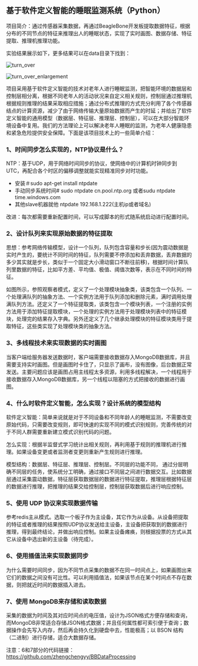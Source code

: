 ## **基于软件定义智能的睡眠监测系统（Python）**

项目简介：通过传感器采集数据，再通过BeagleBone开发板提取数据特征，根据分布的不同节点的特征来推理出人的睡眠状态，实现了实时画图、数据存储、特征提取、推理机推理功能。

实验结果展示如下，更多结果可以在data目录下找到：

![turn_over](D:\Offer\BBDetection\data\turn_over.png)

![turn_over_enlargement](D:\Offer\BBDetection\data\turn_over_enlargement.png)

项目采用基于软件定义智能的技术对老年人进行睡眠监测，把智能环境的数据层和控制层相分离，根据不同老年人的活动状况来自定义相关规则，控制层通过推理机根据规则推理的结果采取相应措施；通过分布式推理的方式充分利用了各个传感器结点的计算资源，减少了由于网络传输大量原始数据而产生的时延；并给出了软件定义智能的通用模型（数据层、特征层、推理层、控制层），可以在大部分智能环境设备中复用。我们的方法理论上可以解决老年人睡眠的监测，为老年人健康隐患和紧急危险提供安全保障。下面是该项目技术上的一些简单介绍：

### 1、时间同步怎么实现的，NTP协议是什么？

NTP：基于UDP，用于网络时间同步的协议，使网络中的计算机时钟同步到UTC，再配合各个时区的偏移调整就能实现精准同步对时功能。

- 安装＃sudo apt-get install ntpdate
- 手动同步系统时间# sudo ntpdate cn.pool.ntp.org  或者sudu ntpdate time.windows.com
- 其他slave机器就他 ntpdate 192.168.1.222(主机ip或者域名)

改进：每次都需要重新配置时间，可以写成脚本的形式随系统启动进行配置时间。

### 2、设计队列来实现原始数据的特征提取

思想：参考网络传输模型，设计一个队列，队列包含容量和步长(因为震动数据是实时产生的，要统计不同时间的特征，队列需要不停添加和丢弃数据，丢弃数据的多少其实就是步长，类似于一个固定大小滑动窗口不断往前移)，根据时间计算队列里数据的特征，比如平方差、平均值、极值、阈值次数等，表示在不同时间的特征。

如图所示，参照观察者模式，定义了一个处理模块抽象类，该类包含一个队列、一个处理满队列的抽象方法、一个实例方法用于队列添加和删除元素，满时调用处理满队列方法。还定义了一个特征提取类，该类包含一个模块列表，一个注册的实例方法用于添加特征提取模块，一个处理的实例方法用于处理模块列表中的特征模块，处理完的结果存入字典。另外还定义了几个继承处理模块的特征模块类用于提取特征，这些类实现了处理模块类的抽象方法。

### 3、多线程技术来实现数据的实时画图

当客户端给服务器发送数据时，客户端需要接收数据存入MongoDB数据库，并且需要支持实时画图。但是画图时卡住了，只显示了画布，没有图像，后台数据正常发送。主要问题应该是画图占用主线程太多资源，利用多线程解决，一个线程用于接收数据存入MongoDB数据库，另一个线程以阻塞的方式把接收的数据进行画图。

### 4、什么时软件定义智能，怎么实现？设计系统的模型结构

软件定义智能：简单来说就是对于不同设备和不同年龄人的睡眠监测，不需要改变原始代码，只需要改变规则，即可快速的实现不同的模式识别规则，完善传统的对于不同人群需要重新建立模式识别代码的问题。

怎么实现：根据半监督式学习统计出相关规则，再利用基于规则的推理机进行推理。如果设备变更或者监测者变更则重新产生规则进行推理。

模型结构：数据层、特征层、推理层、控制层。不同层的功能不同， 通过分层明确不同层的任务，使系统分工明确，通过接口不同层之间进行数据交互。比如数据层通过采集震动数据，特征层获取数据层的数据进行特征提取，推理层根据特征层的数据进行推理，把推理的结果交给控制层，控制层获取数据后进行响应控制。

### 5、使用 UDP 协议来实现数据传输

参考redis主从模式。选取一个板子作为主设备，其它作为从设备。从设备把提取的特征或者推理的结果按照UDP协议发送给主设备，主设备把获取到的数据进行推理，得到最终结论，并做出响应控制。如果主设备瘫痪，则根据投票的方式从其它从设备中选出新的主设备（待完成）。

### 6、使用插值法来实现数据同步

为什么需要时间同步，因为不同节点采集的数据不在同一时间点上，如果画图出来它们的数据之间没有可比性。可以利用插值法，如果该节点在某个时间点不存在数据，则把就近时间的数据插入进去。

### 7、使用 MongoDB来存储和读取数据

采集的数据为时间及其对应时间点的电压值，设计为JSON格式方便存储和查询，而MongoDB非常适合存储JSON格式数据；并且任何属性都可索引便于查询；数据操作会先写入内存，然后再会持久化到硬盘中去，性能极高；以 BSON 结构（二进制）进行存储，适合大数据存储。

注意：6和7部分的代码链接：<https://github.com/zhengchengyy/BBDataProcessing>